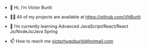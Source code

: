 - 👋 Hi, I’m Victor Buriti

- 👨‍💻 All of my projects are available at https://github.com/VhBuriti

- 🌱 I’m currently learning Advanced JavaScript/React/React Js/NodeJs/Java Spring

- 📫 How to reach me victorhugoburiti@hotmail.com

<!---
VhBuriti/VhBuriti is a ✨ special ✨ repository because its `README.md` (this file) appears on your GitHub profile.
You can click the Preview link to take a look at your changes.
--->
